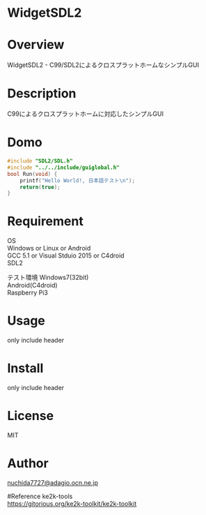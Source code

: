 ﻿WidgetSDL2
====

# Overview
WidgetSDL2 - C99/SDL2によるクロスプラットホームなシンプルGUI

# Description
C99によるクロスプラットホームに対応したシンプルGUI

# Domo
```c:main.c
#include "SDL2/SDL.h"
#include "../../include/guiglobal.h"
bool Run(void) {
    printf("Hello World!, 日本語テスト\n");
    return(true);
}
```

# Requirement
OS  
Windows or Linux or Android  
GCC 5.1 or Visual Stduio 2015 or C4droid  
SDL2  

テスト環境
Windows7(32bit)  
Android(C4droid)  
Raspberry Pi3  

# Usage
only include header

# Install
only include header

# License
MIT

# Author
nuchida7727@adagio.ocn.ne.jp

#Reference
ke2k-tools  
https://gitorious.org/ke2k-toolkit/ke2k-toolkit  

